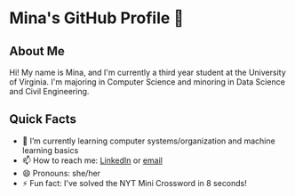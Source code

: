# Mina's GitHub Profile 👋

## About Me

Hi! My name is Mina, and I'm currently a third year student at the University of Virginia. I'm majoring in Computer Science and minoring in Data Science and Civil Engineering.

## Quick Facts
<!--
- 🔭 I’m currently working on ...
- 👯 I’m looking to collaborate on ...
- 🤔 I’m looking for help with ...
- 💬 Ask me about ...
-->
- 🌱 I’m currently learning computer systems/organization and machine learning basics
- 📫 How to reach me: [LinkedIn](https://www.linkedin.com/in/mina-tunley/) or [email](mailto:wka4sp@virginia.edu)
- 😄 Pronouns: she/her
- ⚡ Fun fact: I've solved the NYT Mini Crossword in 8 seconds!

